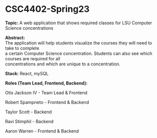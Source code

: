 # CSC4402-Spring23

**Topic:**
A web application that shows required classes for LSU Computer Science concentrations

**Abstract:**  
The application will help students visualize the courses they will need to take to complete  
a certain Computer Science concentration. Students can also see which courses are required for all  
concentrations and which are unique to a concentration. 

**Stack:**  React, mySQL

**Roles (Team Lead, Frontend, Backend):**  

Otis Jackson IV - Team Lead & Frontend

Robert Spampneto - Frontend & Backend  

Taylor Scott - Backend

Ravi Stimphil - Backend

Aaron Warren - Frontend & Backend

